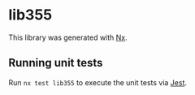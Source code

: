 # lib355

This library was generated with [Nx](https://nx.dev).

## Running unit tests

Run `nx test lib355` to execute the unit tests via [Jest](https://jestjs.io).
